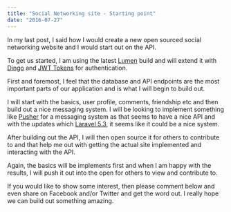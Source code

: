 ```yaml
---
title: "Social Networking site - Starting point"
date: "2016-07-27"
---
```


In my last post, I said how I would create a new open sourced social networking website and I would start out on the API.

To get us started, I am using the latest [Lumen](https://lumen.laravel.com) build and will extend it with [Dingo](https://github.com/dingo/api) and [JWT Tokens](https://github.com/tymondesigns/jwt-auth) for authentication.

First and foremost, I feel that the database and API endpoints are the most important parts of our application and is what I will begin to build out.

I will start with the basics, user profile, comments, friendship etc and then build out a nice messaging system. I will be looking to implement something like [Pusher](https://pusher.com/) for a messaging system as that seems to have a nice API and with the updates which [Laravel 5.3](https://laravel.com), it seems like it could be a nice system.

After building out the API, I will then open source it for others to contribute to and that help me out with getting the actual site implemented and interacting with the API.

Again, the basics will be implements first and when I am happy with the results, I will push it out into the open for others to view and contribute to.

If you would like to show some interest, then please comment below and even share on Facebook and/or Twitter and get the word out. I really hope we can build out something amazing.
